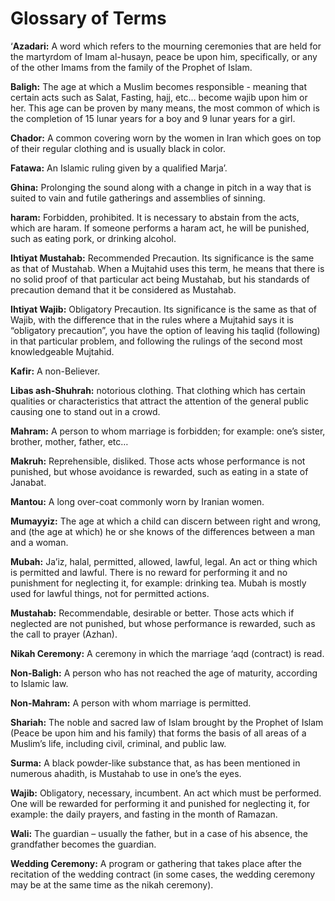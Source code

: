 Glossary of Terms
=================

‘**Azadari:** A word which refers to the mourning ceremonies that are
held for the martyrdom of Imam al-husayn, peace be upon him,
specifically, or any of the other Imams from the family of the Prophet
of Islam.

**Baligh:** The age at which a Muslim becomes responsible - meaning that
certain acts such as Salat, Fasting, hajj, etc… become wajib upon him or
her. This age can be proven by many means, the most common of which is
the completion of 15 lunar years for a boy and 9 lunar years for a girl.

**Chador:** A common covering worn by the women in Iran which goes on
top of their regular clothing and is usually black in color.

**Fatawa:** An Islamic ruling given by a qualified Marja’.

**Ghina:** Prolonging the sound along with a change in pitch in a way
that is suited to vain and futile gatherings and assemblies of sinning.

**haram:** Forbidden, prohibited. It is necessary to abstain from the
acts, which are haram. If someone performs a haram act, he will be
punished, such as eating pork, or drinking alcohol.

**Ihtiyat Mustahab:** Recommended Precaution. Its significance is the
same as that of Mustahab. When a Mujtahid uses this term, he means that
there is no solid proof of that particular act being Mustahab, but his
standards of precaution demand that it be considered as Mustahab.

**Ihtiyat Wajib:** Obligatory Precaution. Its significance is the same
as that of Wajib, with the difference that in the rules where a Mujtahid
says it is “obligatory precaution”, you have the option of leaving his
taqlid (following) in that particular problem, and following the rulings
of the second most knowledgeable Mujtahid.

**Kafir:** A non-Believer.

**Libas ash-Shuhrah:** notorious clothing. That clothing which has
certain qualities or characteristics that attract the attention of the
general public causing one to stand out in a crowd.

**Mahram:** A person to whom marriage is forbidden; for example: one’s
sister, brother, mother, father, etc…

**Makruh:** Reprehensible, disliked. Those acts whose performance is not
punished, but whose avoidance is rewarded, such as eating in a state of
Janabat.

**Mantou:** A long over-coat commonly worn by Iranian women.

**Mumayyiz:** The age at which a child can discern between right and
wrong, and (the age at which) he or she knows of the differences between
a man and a woman.

**Mubah:** Ja’iz, halal, permitted, allowed, lawful, legal. An act or
thing which is permitted and lawful. There is no reward for performing
it and no punishment for neglecting it, for example: drinking tea. Mubah
is mostly used for lawful things, not for permitted actions.

**Mustahab:** Recommendable, desirable or better. Those acts which if
neglected are not punished, but whose performance is rewarded, such as
the call to prayer (Azhan).

**Nikah Ceremony:** A ceremony in which the marriage ‘aqd (contract) is
read.

**Non-Baligh:** A person who has not reached the age of maturity,
according to Islamic law.

**Non-Mahram:** A person with whom marriage is permitted.

**Shariah:** The noble and sacred law of Islam brought by the Prophet of
Islam (Peace be upon him and his family) that forms the basis of all
areas of a Muslim’s life, including civil, criminal, and public law.

**Surma:** A black powder-like substance that, as has been mentioned in
numerous ahadith, is Mustahab to use in one’s the eyes.

**Wajib:** Obligatory, necessary, incumbent. An act which must be
performed. One will be rewarded for performing it and punished for
neglecting it, for example: the daily prayers, and fasting in the month
of Ramazan.

**Wali:** The guardian – usually the father, but in a case of his
absence, the grandfather becomes the guardian.

**Wedding Ceremony:** A program or gathering that takes place after the
recitation of the wedding contract (in some cases, the wedding ceremony
may be at the same time as the nikah ceremony).


